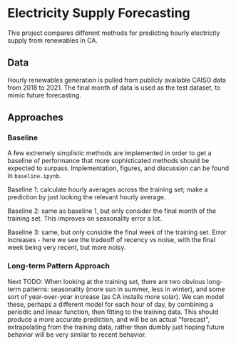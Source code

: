 # Electricity Supply Forecasting

This project compares different methods for predicting hourly electricity supply from renewables in CA.

## Data
Hourly renewables generation is pulled from publicly available CAISO data from 2018 to 2021.  The final month of data is used as the test dataset, to mimic future forecasting.

## Approaches

### Baseline
A few extremely simplistic methods are implemented in order to get a baseline of performance that more sophisticated methods should be expected to surpass.  Implementation, figures, and discussion can be found in `baseline.ipynb`.

Baseline 1: calculate hourly averages across the training set; make a prediction by just looking the relevant hourly average.

Baseline 2: same as baseline 1, but only consider the final month of the training set.  This improves on seasonality error a lot.

Baseline 3: same, but only considre the final week of the training set.  Error increases - here we see the tradeoff of recency vs noise, with the final week being very recent, but more noisy.

### Long-term Pattern Approach
Next TODO:
When looking at the training set, there are two obvious long-term patterns: seasonality (more sun in summer, less in winter), and some sort of year-over-year increase (as CA installs more solar).  We can model these, perhaps a different model for each hour of day, by combining a periodic and linear function, then fitting to the training data.  This should produce a more accurate prediction, and will be an actual "forecast", extrapolating from the training data, rather than dumbly just hoping future behavior will be very similar to recent behavior.
